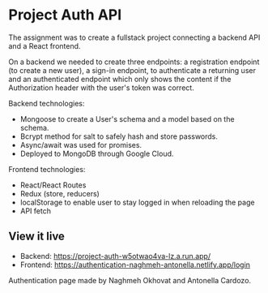 # Project Auth API 
The assignment was to create a fullstack project connecting a backend API and a React frontend.

On a backend we needed to create three endpoints: a registration endpoint (to create a new user), a sign-in endpoint, to authenticate a returning user and an authenticated endpoint which only shows the content if the Authorization header with the user's token was correct.

Backend technologies:

- Mongoose to create a User's schema and a model based on the schema.
- Bcrypt method for salt to safely hash and store passwords.
- Async/await was used for promises.
- Deployed to MongoDB through Google Cloud.

Frontend technologies:

- React/React Routes
- Redux (store, reducers)
- localStorage to enable user to stay logged in when reloading the page
- API fetch

## View it live

- Backend: https://project-auth-w5otwao4va-lz.a.run.app/
- Frontend: https://authentication-naghmeh-antonella.netlify.app/login

Authentication page made by Naghmeh Okhovat and Antonella Cardozo.


